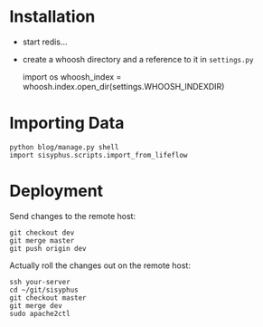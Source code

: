 # Installation

* start redis...
* create a whoosh directory and a reference to it in ``settings.py``

    import os
    whoosh_index = whoosh.index.open_dir(settings.WHOOSH_INDEXDIR)


# Importing Data

    python blog/manage.py shell
    import sisyphus.scripts.import_from_lifeflow

# Deployment

Send changes to the remote host:

    git checkout dev
    git merge master
    git push origin dev

Actually roll the changes out on the remote host:

    ssh your-server
    cd ~/git/sisyphus
    git checkout master
    git merge dev
    sudo apache2ctl
